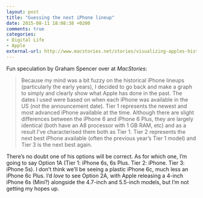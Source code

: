 ```yaml
---
layout: post
title: "Guessing the next iPhone lineup"
date: 2015-08-11 18:08:38 +0200
comments: true
categories: 
- Digital Life
- Apple
external-url: http://www.macstories.net/stories/visualizing-apples-historical-iphone-lineups-guessing-the-next-one/
---
```


Fun speculation by Graham Spencer over at _MacStories_:

> Because my mind was a bit fuzzy on the historical iPhone lineups (particularly the early years), I decided to go back and make a graph to simply and clearly show what Apple has done in the past. The dates I used were based on when each iPhone was available in the US (not the announcement date). Tier 1 represents the newest and most advanced iPhone available at the time. Although there are slight differences between the iPhone 6 and iPhone 6 Plus, they are largely identical (both have an A8 processor with 1 GB RAM, etc) and as a result I’ve characterised them both as Tier 1. Tier 2 represents the next best iPhone available (often the previous year’s Tier 1 model) and Tier 3 is the next best again.

There’s no doubt one of his options will be correct. As for which one, I’m going to say Option 1A (Tier 1: iPhone 6s, 6s Plus. Tier 2: iPhone. Tier 3: iPhone 5s). I don’t think we’ll be seeing a plastic iPhone 6c, much less an iPhone 6c Plus. I’d _love_ to see Option 2A, with Apple releasing a 4-inch iPhone 6s (Mini?) alongside the 4.7-inch and 5.5-inch models, but I’m not getting my hopes up.
